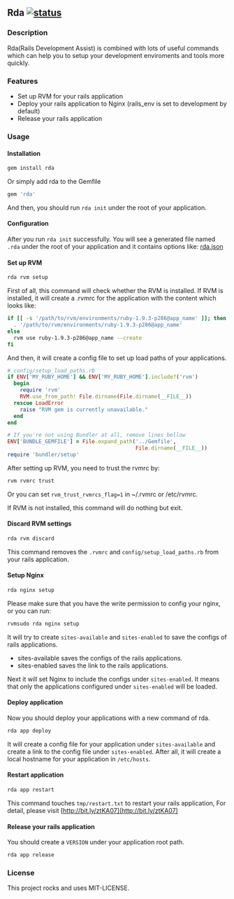 ## Rda [![status](https://secure.travis-ci.org/towerhe/rda.png?branch=develop)](http://travis-ci.org/towerhe/rda)

### Description

Rda(Rails Development Assist) is combined with lots of useful commands which can help you to setup your development enviroments and tools more quickly.

### Features

* Set up RVM for your rails application
* Deploy your rails application to Nginx (rails_env is set to development by default)
* Release your rails application

### Usage

#### Installation

```bash
gem install rda
```

Or simply add rda to the Gemfile

```ruby
gem 'rda'
```

And then, you should run `rda init` under the root of your application.

#### Configuration

After you run `rda init` successfully. You will see a generated file
named `.rda` under the root of your application and it contains options
like:
[rda.json](https://github.com/towerhe/rda/blob/develop/lib/rda/templates/rda.json)

#### Set up RVM

```bash
rda rvm setup
```

First of all, this command will check whether the RVM is installed. If RVM is installed, it will create a .rvmrc for the application with the content which looks like:

```bash
if [[ -s '/path/to/rvm/environments/ruby-1.9.3-p286@app_name' ]]; then
  . '/path/to/rvm/environments/ruby-1.9.3-p286@app_name'
else
  rvm use ruby-1.9.3-p286@app_name --create
fi
```

And then, it will create a config file to set up load paths of your
applications.

```ruby
# config/setup_load_paths.rb
if ENV['MY_RUBY_HOME'] && ENV['MY_RUBY_HOME'].include?('rvm')
  begin
    require 'rvm'
    RVM.use_from_path! File.dirname(File.dirname(__FILE__))
  rescue LoadError
    raise "RVM gem is currently unavailable."
  end
end

# If you're not using Bundler at all, remove lines bellow
ENV['BUNDLE_GEMFILE'] = File.expand_path('../Gemfile',
                                         File.dirname(__FILE__))
require 'bundler/setup'
```

After setting up RVM, you need to trust the rvmrc by:

```bash
rvm rvmrc trust
```

Or you can set `rvm_trust_rvmrcs_flag=1` in ~/.rvmrc or /etc/rvmrc.

If RVM is not installed, this command will do nothing but exit.

#### Discard RVM settings

```bash
rda rvm discard
```

This command removes the `.rvmrc` and `config/setup_load_paths.rb` from your rails application.

#### Setup Nginx

```bash
rda nginx setup
```

Please make sure that you have the write permission to config your nginx, or you can run:

```bash
rvmsudo rda nginx setup
```

It will try to create `sites-available` and `sites-enabled` to save the configs of rails applications.

* sites-available saves the configs of the rails applications.
* sites-enabled saves the link to the rails applications.

Next it will set Nginx to include the configs under `sites-enabled`. It means that only the applications configured under `sites-enabled` will be loaded.

#### Deploy application

Now you should deploy your applications with a new command of rda.

```bash
rda app deploy
```

It will create a config file for your application under `sites-available` and create a link to the config file under `sites-enabled`. After all, it will create a local hostname for your application in `/etc/hosts`.

#### Restart application

```bash
rda app restart
```

This command touches `tmp/restart.txt` to restart your rails application, For detail, please visit [http://bit.ly/ztKA07](http://bit.ly/ztKA07)

#### Release your rails application

You should create a `VERSION` under your application root path.

```bash
rda app release
```

### License

This project rocks and uses MIT-LICENSE.
